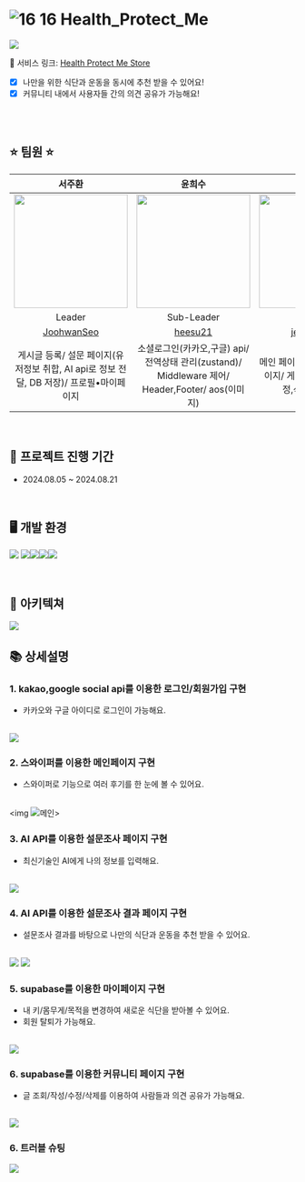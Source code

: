 # ![16 16](https://github.com/user-attachments/assets/a76c304e-6b71-4b87-8ab4-eaf730080e6f) Health_Protect_Me

<img src="https://teamsparta.notion.site/image/https%3A%2F%2Fprod-files-secure.s3.us-west-2.amazonaws.com%2F83c75a39-3aba-4ba4-a792-7aefe4b07895%2Fe2c6988c-9b89-4762-944f-b0a6cf92ce20%2Fbrochure_%25EA%25B7%25B8%25EB%259D%25BC%25EB%258D%25B0%25EC%259D%25B4%25EC%2585%2598_(1).png?table=block&id=7a7b54bb-3118-41ef-9149-13bd9d03852c&spaceId=83c75a39-3aba-4ba4-a792-7aefe4b07895&width=2000&userId=&cache=v2"/>

📌 서비스 링크: <a href="https://www.health-protect-me.store/">Health Protect Me Store</a>

- [x] 나만을 위한 식단과 운동을 동시에 추천 받을 수 있어요!<br/>
- [x] 커뮤니티 내에서 사용자들 간의 의견 공유가 가능해요!<br/><br/>

<br/>

## ⭐️ 팀원 ⭐️

| 서주환 | 윤희수 | 전인화 | 김택수 |
| :---: | :---: | :---: | :---: | 
| <img src="https://avatars.githubusercontent.com/JoohwanSeo" width="200"> | <img src="https://avatars.githubusercontent.com/heesu21" width="200"> | <img src="https://avatars.githubusercontent.com/YCDM03" width="200"> | <img src="https://avatars.githubusercontent.com/hb9901" width="200"> | <img src="https://avatars.githubusercontent.com/tpring" width="200"> |
| Leader | Sub-Leader | Member | Member |
| [JoohwanSeo](https://github.com/JoohwanSeo) | [heesu21](https://github.com/heesu21) | [jeoninhwa3](https://github.com/jeoninhwa3) | [Elephant24456](https://github.com/Elephant24456)| 
| 게시글 등록/ 설문 페이지(유저정보 취합, AI api로 정보 전달, DB 저장)/ 프로필•마이페이지 | 소셜로그인(카카오,구글) api/ 전역상태 관리(zustand)/ Middleware 제어/ Header,Footer/ aos(이미지) | 메인 페이지/ 커뮤니티 메인 페이지/ 게시글 상세페이지(수정,삭제,댓글기능) | AI(GPT) api/ DB정보 조회/ 설문 결과 페이지(나만의 식단) |

<br/>

## 📅 프로젝트 진행 기간
- 2024.08.05 ~ 2024.08.21<br/>

<br/>

## 🖥 개발 환경

<img src="https://img.shields.io/badge/next.js-000000?style=for-the-badge&logo=next.js&logoColor=white"/> <img src="https://img.shields.io/badge/typescript-3178C6?style=for-the-badge&logo=typescript&logoColor=white"/><img src="https://img.shields.io/badge/supabase-3FCF8E?style=for-the-badge&logo=supabase&logoColor=white"/><img src="https://img.shields.io/badge/tailwind-06B6D4?style=for-the-badge&logo=tailwind&logoColor=white"/><img src="https://img.shields.io/badge/zustand-F3DF49?style=for-the-badge&logo=zustand&logoColor=white"/>

<br/>

## 🗼 아키텍쳐
<img src="https://github.com/user-attachments/assets/a285b30a-09d7-4e88-8fb9-9076afec3d2e"/>

<br/>

## 📚 상세설명

### 1. kakao,google social api를 이용한 로그인/회원가입 구현

- 카카오와 구글 아이디로 로그인이 가능해요. <br/><br/>
<img src="https://teamsparta.notion.site/image/https%3A%2F%2Fprod-files-secure.s3.us-west-2.amazonaws.com%2F83c75a39-3aba-4ba4-a792-7aefe4b07895%2Fbff06690-8aa9-430b-999d-197c26521be8%2Fimage.png?table=block&id=ad34318d-1217-42fe-96aa-b791cb13d755&spaceId=83c75a39-3aba-4ba4-a792-7aefe4b07895&width=1360&userId=&cache=v2"/>

### 2. 스와이퍼를 이용한 메인페이지 구현

- 스와이퍼로 기능으로 여러 후기를 한 눈에 볼 수 있어요. <br/><br/>

<img ![메인](https://github.com/user-attachments/assets/e0065bbe-93f4-4f3b-bf28-041200090bc3)>

### 3. AI API를 이용한 설문조사 페이지 구현

- 최신기술인 AI에게 나의 정보를 입력해요. <br/><br/>
<img src="https://teamsparta.notion.site/image/https%3A%2F%2Fprod-files-secure.s3.us-west-2.amazonaws.com%2F83c75a39-3aba-4ba4-a792-7aefe4b07895%2F65c72986-713d-4a9f-a423-a2015a697d6e%2Fimage.png?table=block&id=93b4ceaa-fdb1-42f8-b1d5-e491ae4c754e&spaceId=83c75a39-3aba-4ba4-a792-7aefe4b07895&width=1350&userId=&cache=v2"/>

### 4. AI API를 이용한 설문조사 결과 페이지 구현

- 설문조사 결과를 바탕으로 나만의 식단과 운동을 추천 받을 수 있어요. <br/><br/>
<img src="https://teamsparta.notion.site/image/https%3A%2F%2Fprod-files-secure.s3.us-west-2.amazonaws.com%2F83c75a39-3aba-4ba4-a792-7aefe4b07895%2F329c7652-b6ff-4b8b-b82d-c5a5be1c2df8%2Fimage.png?table=block&id=84c7b299-ae02-405f-9be8-aa2589534887&spaceId=83c75a39-3aba-4ba4-a792-7aefe4b07895&width=2000&userId=&cache=v2"/>
<img src="https://teamsparta.notion.site/image/https%3A%2F%2Fprod-files-secure.s3.us-west-2.amazonaws.com%2F83c75a39-3aba-4ba4-a792-7aefe4b07895%2F1e70e008-e2df-4c02-aab0-8e12a9e36bd6%2Fimage.png?table=block&id=3d0531ff-7bee-4259-8094-8ff881f6ba41&spaceId=83c75a39-3aba-4ba4-a792-7aefe4b07895&width=2000&userId=&cache=v2"/>

### 5. supabase를 이용한 마이페이지 구현

- 내 키/몸무게/목적을 변경하여 새로운 식단을 받아볼 수 있어요. <br />
- 회원 탈퇴가 가능해요. <br/><br/>
<img src="https://teamsparta.notion.site/image/https%3A%2F%2Fprod-files-secure.s3.us-west-2.amazonaws.com%2F83c75a39-3aba-4ba4-a792-7aefe4b07895%2F28d5ddbe-5a31-43cd-8c5b-8ce3ced789bc%2Fimage.png?table=block&id=e05d9ff9-d356-4085-9fc1-ae28cbb0b39c&spaceId=83c75a39-3aba-4ba4-a792-7aefe4b07895&width=2000&userId=&cache=v2"/>

### 6. supabase를 이용한 커뮤니티 페이지 구현

- 글 조회/작성/수정/삭제를 이용하여 사람들과 의견 공유가 가능해요. <br /><br/>
<img src="https://teamsparta.notion.site/image/https%3A%2F%2Fprod-files-secure.s3.us-west-2.amazonaws.com%2F83c75a39-3aba-4ba4-a792-7aefe4b07895%2F4b59976f-410a-4eb6-8931-107348bee737%2Fimage.png?table=block&id=efd0079d-d26a-4654-939b-a7665f82d25d&spaceId=83c75a39-3aba-4ba4-a792-7aefe4b07895&width=1350&userId=&cache=v2"/>

### 6. 트러블 슈팅 

<img src="https://github.com/user-attachments/assets/75f33fd9-6ad4-47b3-abb3-2a349413fefe"/>


